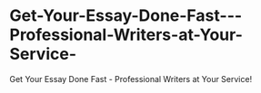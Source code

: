 # Get-Your-Essay-Done-Fast---Professional-Writers-at-Your-Service-
Get Your Essay Done Fast - Professional Writers at Your Service!
